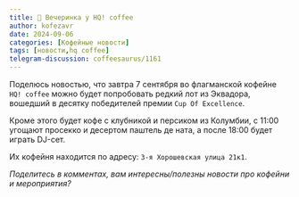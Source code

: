 ```yaml
---
title: 📰 Вечеринка у HQ! coffee
author: kofezavr
date: 2024-09-06
categories: [Кофейные новости]
tags: [новости,hq coffee]
telegram-discussion: coffeesaurus/1161
--- 
```

Поделюсь новостью, что завтра 7 сентября во флагманской кофейне `HQ! coffee` можно будет попробовать редкий лот из Эквадора, вошедший в десятку победителей премии `Cup Of Excellence`.

Кроме этого будет кофе с клубникой и персиком из Колумбии, с 11:00 угощают просекко и десертом паштель де ната, а после 18:00 будет играть DJ-сет.

Их кофейня находится по адресу: `3-я Хорошевская улица 21к1`. 

*Поделитесь в комментах, вам интересны/полезны новости про кофейни и мероприятия?*